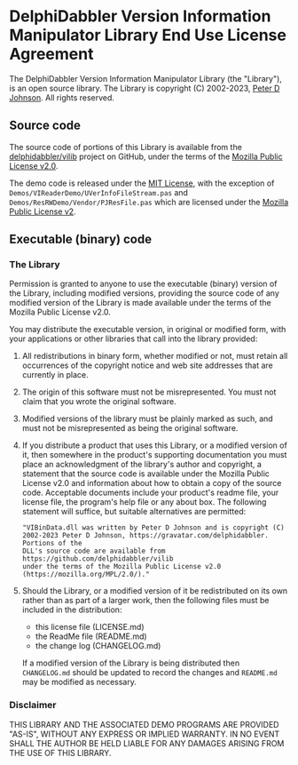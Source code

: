 # DelphiDabbler Version Information Manipulator Library End Use License Agreement

The DelphiDabbler Version Information Manipulator Library (the "Library"), is an open source library. The Library is copyright (C) 2002-2023, [Peter D Johnson](https://gravatar.com/delphidabbler). All rights reserved.

## Source code

The source code of portions of this Library is available from the [delphidabbler/vilib](https://github.com/delphidabbler/vilib) project on GitHub, under the terms of the [Mozilla Public License v2.0](https://mozilla.org/MPL/2.0/).

The demo code is released under the [MIT License](https://delphidabbler.mit-license.org/2022/), with the exception of `Demos/VIReaderDemo/UVerInfoFileStream.pas` and `Demos/ResRWDemo/Vendor/PJResFile.pas` which are licensed under the [Mozilla Public License v2](https://mozilla.org/MPL/2.0/).

## Executable (binary) code

### The Library

Permission is granted to anyone to use the executable (binary) version of the Library, including modified versions, providing the source code of any modified version of the Library is made available under the terms of the Mozilla Public License v2.0.

You may distribute the executable version, in original or modified form, with your applications or other libraries that call into the library provided:

1. All redistributions in binary form, whether modified or not, must retain all occurrences of the copyright notice and web site addresses that are currently in place.

2. The origin of this software must not be misrepresented. You must not claim that you wrote the original software.

3. Modified versions of the library must be plainly marked as such, and must not be misrepresented as being the original software.

4. If you distribute a product that uses this Library, or a modified version of it, then somewhere in the product's supporting documentation you must place an acknowledgment of the library's author and copyright, a statement that the source code is available under the Mozilla Public License v2.0 and information about how to obtain a copy of the source code. Acceptable documents include your product's readme file, your license file, the program's help file or any about box. The following statement will suffice, but suitable alternatives are permitted:

   ~~~text
   "VIBinData.dll was written by Peter D Johnson and is copyright (C)
   2002-2023 Peter D Johnson, https://gravatar.com/delphidabbler. Portions of the
   DLL's source code are available from https://github.com/delphidabbler/vilib
   under the terms of the Mozilla Public License v2.0
   (https://mozilla.org/MPL/2.0/)."
   ~~~

5. Should the Library, or a modified version of it be redistributed on its own rather than as part of a larger work, then the following files must be included in the distribution:

   * this license file (LICENSE.md)
   * the ReadMe file (README.md)
   * the change log (CHANGELOG.md)

   If a modified version of the Library is being distributed then `CHANGELOG.md` should be updated to record the changes and `README.md` may be modified as necessary.

### Disclaimer

THIS LIBRARY AND THE ASSOCIATED DEMO PROGRAMS ARE PROVIDED "AS-IS", WITHOUT ANY EXPRESS OR IMPLIED WARRANTY. IN NO EVENT SHALL THE AUTHOR BE HELD LIABLE FOR ANY DAMAGES ARISING FROM THE USE OF THIS LIBRARY.
